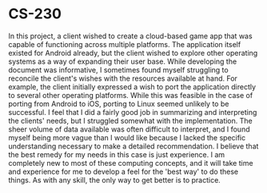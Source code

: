 # CS-230
In this project, a client wished to create a cloud-based game app that was capable of functioning across multiple platforms. The application itself existed for Android already, but the client wished to explore other operating systems as a way of expanding their user base. While developing the document was informative, I sometimes found myself struggling to reconcile the client's wishes with the resources available at hand. For example, the client initially expressed a wish to port the application directly to several other operating platforms. While this was feasible in the case of porting from Android to iOS, porting to Linux seemed unlikely to be successful. 
I feel that I did a fairly good job in summarizing and interpreting the clients' needs, but I struggled somewhat with the implementation. The sheer volume of data available was often difficult to interpret, and I found myself being more vague than I would like because I lacked the specific understanding necessary to make a detailed recommendation.
I believe that the best remedy for my needs in this case is just experience. I am completely new to most of these computing concepts, and it will take time and experience for me to develop a feel for the 'best way' to do these things. As with any skill, the only way to get better is to practice.
